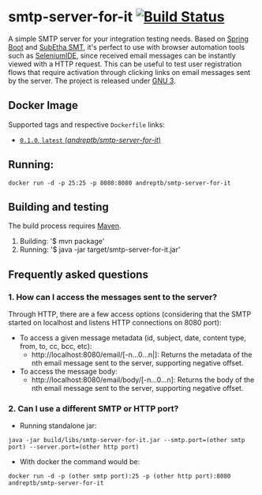 # smtp-server-for-it [![Build Status](https://travis-ci.org/andreptb/smtp-server-for-it.svg?branch=master)](https://travis-ci.org/andreptb/smtp-server-for-it)

A simple SMTP server for your integration testing needs. Based on [Spring Boot](http://projects.spring.io/spring-boot/) and [SubEtha SMT](https://code.google.com/p/subethasmtp/), it's perfect to use with browser automation tools such as [SeleniumIDE](http://docs.seleniumhq.org/), since received email messages can be instantly viewed with a HTTP request. This can be useful to test user registration flows that require activation through clicking links on email messages sent by the server. The project is released under [GNU 3](LICENSE).

## Docker Image

Supported tags and respective `Dockerfile` links:
  -	[`0.1.0`, `latest` (*andreptb/smtp-server-for-it*)](https://github.com/andreptb/smtp-server-for-it/blob/master/Dockerfile)  

## Running:
```
docker run -d -p 25:25 -p 8080:8080 andreptb/smtp-server-for-it
```

## Building and testing

The build process requires [Maven](http://maven.apache.org/).

1. Building:
    '$ mvn package'
2. Running:
    '$ java -jar target/smtp-server-for-it.jar'

## Frequently asked questions

### 1. How can I access the messages sent to the server?

Through HTTP, there are a few access options (considering that the SMTP started on localhost and listens HTTP connections on 8080 port):
- To access a given message metadata (id, subject, date, content type, from, to, cc, bcc, etc):
    - http://localhost:8080/email/\[-n...0...n|\]: Returns the metadata of the nth email message sent to the server, supporting negative offset.
- To access the message body:
    - http://localhost:8080/email/body/\[-n...0...n\]: Returns the body of the nth email message sent to the server, supporting negative offset.

### 2. Can I use a different SMTP or HTTP port?

* Running standalone jar:
```
java -jar build/libs/smtp-server-for-it.jar --smtp.port=(other smtp port) --server.port=(other http port)
```
* With docker the command would be:
```
docker run -d -p (other smtp port):25 -p (other http port):8080 andreptb/smtp-server-for-it
```
